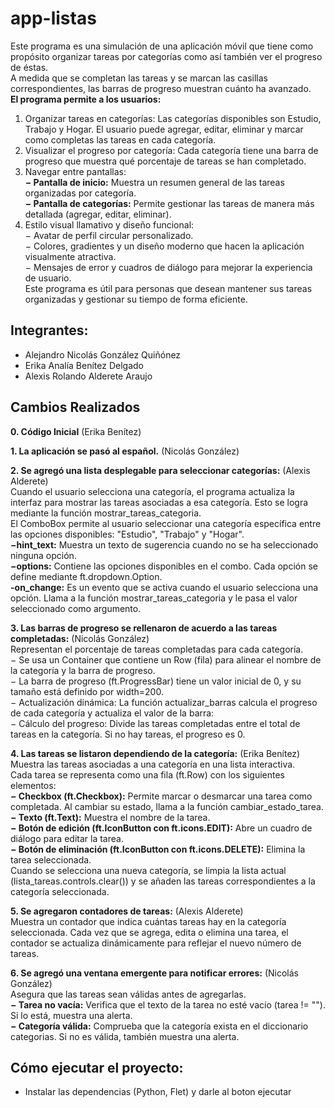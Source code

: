# app-listas
Este programa es una simulación de una aplicación móvil que tiene como propósito organizar tareas por categorías como así también ver el progreso de éstas.<br/>
A medida que se completan las tareas y se marcan las casillas correspondientes, las barras de progreso muestran cuánto ha avanzado.<br/>
**El programa permite a los usuarios:**
1. Organizar tareas en categorías: Las categorías disponibles son Estudio, Trabajo y Hogar. El usuario puede agregar, editar, eliminar y marcar como completas las tareas en cada categoría.
2. Visualizar el progreso por categoría: Cada categoría tiene una barra de progreso que muestra qué porcentaje de tareas se han completado.
3. Navegar entre pantallas:<br/>
**− Pantalla de inicio:** Muestra un resumen general de las tareas organizadas por categoría.<br/>
**− Pantalla de categorías:** Permite gestionar las tareas de manera más detallada (agregar, editar, eliminar).
4. Estilo visual llamativo y diseño funcional:<br/>
− Avatar de perfil circular personalizado.<br/>
− Colores, gradientes y un diseño moderno que hacen la aplicación visualmente atractiva.<br/>
− Mensajes de error y cuadros de diálogo para mejorar la experiencia de usuario.<br/>
Este programa es útil para personas que desean mantener sus tareas organizadas y gestionar su tiempo de forma eficiente.

## Integrantes:
- Alejandro Nicolás González Quiñónez
- Erika Analía Benítez Delgado
- Alexis Rolando Alderete Araujo

## Cambios Realizados

**0. Código Inicial** (Erika Benítez)

**1. La aplicación se pasó al español.** (Nicolás González)

**2. Se agregó una lista desplegable para seleccionar categorías:** (Alexis Alderete)<br/>
Cuando el usuario selecciona una categoría, el programa actualiza la interfaz para mostrar las tareas asociadas a esa categoría. Esto se logra mediante la función mostrar_tareas_categoria.<br/>
El ComboBox permite al usuario seleccionar una categoría específica entre las opciones disponibles: "Estudio", "Trabajo" y "Hogar".<br/>
**−hint_text:** Muestra un texto de sugerencia cuando no se ha seleccionado ninguna opción.<br/>
**−options:** Contiene las opciones disponibles en el combo. Cada opción se define mediante ft.dropdown.Option.<br/>
**-on_change:** Es un evento que se activa cuando el usuario selecciona una opción. Llama a la función mostrar_tareas_categoria y le pasa el valor seleccionado como argumento.

**3. Las barras de progreso se rellenaron de acuerdo a las tareas completadas:** (Nicolás González)<br/>
Representan el porcentaje de tareas completadas para cada categoría.<br/>
− Se usa un Container que contiene un Row (fila) para alinear el nombre de la categoría y la barra de progreso.<br/>
− La barra de progreso (ft.ProgressBar) tiene un valor inicial de 0, y su tamaño está definido por width=200.<br/>
− Actualización dinámica: La función actualizar_barras calcula el progreso de cada categoría y actualiza el valor de la barra:<br/>
− Cálculo del progreso: Divide las tareas completadas entre el total de tareas en la categoría. Si no hay tareas, el progreso es 0.

**4. Las tareas se listaron dependiendo de la categoría:** (Erika Benítez)<br/>
Muestra las tareas asociadas a una categoría en una lista interactiva.<br/>
Cada tarea se representa como una fila (ft.Row) con los siguientes elementos:<br/>
**− Checkbox (ft.Checkbox):** Permite marcar o desmarcar una tarea como completada. Al cambiar su estado, llama a la función cambiar_estado_tarea.<br/>
**− Texto (ft.Text):** Muestra el nombre de la tarea.<br/>
**− Botón de edición (ft.IconButton con ft.icons.EDIT):** Abre un cuadro de diálogo para editar la tarea.<br/>
**− Botón de eliminación (ft.IconButton con ft.icons.DELETE):** Elimina la tarea seleccionada.<br/>
Cuando se selecciona una nueva categoría, se limpia la lista actual (lista_tareas.controls.clear()) y se añaden las tareas correspondientes a la categoría seleccionada.

**5. Se agregaron contadores de tareas:** (Alexis Alderete)<br/>
Muestra un contador que indica cuántas tareas hay en la categoría seleccionada. Cada vez que se agrega, edita o elimina una tarea, el contador se actualiza dinámicamente para reflejar el nuevo número de tareas.

**6. Se agregó una ventana emergente para notificar errores:** (Nicolás González)<br/>
Asegura que las tareas sean válidas antes de agregarlas.<br/>
**− Tarea no vacía:** Verifica que el texto de la tarea no esté vacío (tarea != ""). Si lo está, muestra una alerta.<br/>
**− Categoría válida:** Comprueba que la categoría exista en el diccionario categorias. Si no es válida, también muestra una alerta.

## Cómo ejecutar el proyecto:<br/>
- Instalar las dependencias (Python, Flet) y darle al boton ejecutar 
